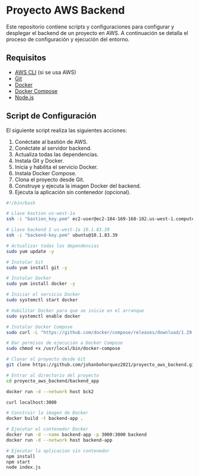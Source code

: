 # Proyecto AWS Backend

Este repositorio contiene scripts y configuraciones para configurar y desplegar el backend de un proyecto en AWS. A continuación se detalla el proceso de configuración y ejecución del entorno.

## Requisitos

- [AWS CLI](https://docs.aws.amazon.com/cli/latest/userguide/cli-configure-quickstart.html) (si se usa AWS)
- [Git](https://git-scm.com/book/en/v2/Getting-Started-Installing-Git)
- [Docker](https://docs.docker.com/get-docker/)
- [Docker Compose](https://docs.docker.com/compose/install/)
- [Node.js](https://nodejs.org/)

## Script de Configuración

El siguiente script realiza las siguientes acciones:

1. Conéctate al bastión de AWS.
2. Conéctate al servidor backend.
3. Actualiza todas las dependencias.
4. Instala Git y Docker.
5. Inicia y habilita el servicio Docker.
6. Instala Docker Compose.
7. Clona el proyecto desde Git.
8. Construye y ejecuta la imagen Docker del backend.
9. Ejecuta la aplicación sin contenedor (opcional).

```bash
#!/bin/bash

# Llave bastion us-west-1a
ssh -i "bastion_key.pem" ec2-user@ec2-184-169-168-102.us-west-1.compute.amazonaws.com

# Llave backend 1 us-west-1a 10.1.83.39
ssh -i "backend-key.pem" ubuntu@10.1.83.39

# Actualizar todas las dependencias
sudo yum update -y

# Instalar Git
sudo yum install git -y

# Instalar Docker
sudo yum install docker -y

# Iniciar el servicio Docker
sudo systemctl start docker

# Habilitar Docker para que se inicie en el arranque
sudo systemctl enable docker

# Instalar Docker Compose
sudo curl -L "https://github.com/docker/compose/releases/download/1.29.0/docker-compose-$(uname -s)-$(uname -m)" -o /usr/local/bin/docker-compose

# Dar permisos de ejecución a Docker Compose
sudo chmod +x /usr/local/bin/docker-compose

# Clonar el proyecto desde Git
git clone https://github.com/johanbohorquez2021/proyecto_aws_backend.git

# Entrar al directorio del proyecto
cd proyecto_aws_backend/backend_app

docker run -d --network host bck2

curl localhost:3000

# Construir la imagen de Docker
docker build -t backend-app .

# Ejecutar el contenedor Docker
docker run -d --name backend-app -p 3000:3000 backend
docker run -d --network host backend-app

# Ejecutar la aplicacion sin contenedor
npm install
npm start
node index.js
